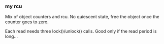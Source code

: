 ### my rcu

Mix of object counters and rcu. No quiescent state, free the object once the counter goes to zero.

Each read needs three lock()/unlock() calls. Good only if the read period is long...
